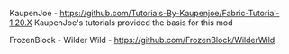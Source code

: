 KaupenJoe - https://github.com/Tutorials-By-Kaupenjoe/Fabric-Tutorial-1.20.X
KaupenJoe's tutorials provided the basis for this mod

FrozenBlock - Wilder Wild - https://github.com/FrozenBlock/WilderWild
